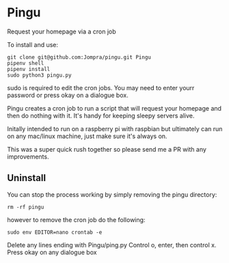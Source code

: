 # Pingu
Request your homepage via a cron job

To install and use:

```
git clone git@github.com:Jompra/pingu.git Pingu
pipenv shell
pipenv install
sudo python3 pingu.py
```
sudo is required to edit the cron jobs. You may need to enter yourr password or press okay on a dialogue box.

Pingu creates a cron job to run a script that will request your homepage and then do nothing with it. It's handy for keeping sleepy servers alive.

Initally intended to run on a raspberry pi with raspbian but ultimately can run on any mac/linux machine, just make sure it's always on.

This was a super quick rush together so please send me a PR with any improvements.

## Uninstall
You can stop the process working by simply removing the pingu directory:
```
rm -rf pingu
```

however to remove the cron job do the following:
```
sudo env EDITOR=nano crontab -e
```
Delete any lines ending with Pingu/ping.py
Control o, enter, then control x.
Press okay on any dialogue box